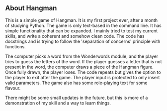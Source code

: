 ## About Hangman

This is a simple game of Hangman. It is my first project ever, after a month of studying Python. The game is only text-based in the command line. It has simple functionality that can be expanded.
I mainly tried to test my current skills, and write a coherent and somehow clean code. The code has docstrings and is trying to follow the 'separation of concerns' principle with functions.


The computer picks a word from the Wonderwords module, and the player tries to guess the letters of the word. If the player guesses a letter that is not present in the word, the computer draws a piece of the Hangman figure.
Once fully drawn, the player loses. The code repeats but gives the option to the player to exit after the game. The player input is protected to only insert valid parameters. The game also has some role-playing text for some flavour.


There might be some small updates in the future, but this is more of a demonstration of my skill and a way to learn things.
